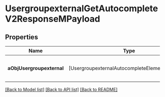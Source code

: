 # UsergroupexternalGetAutocompleteV2ResponseMPayload

## Properties
Name | Type | Description | Notes
------------ | ------------- | ------------- | -------------
**aObjUsergroupexternal** | [UsergroupexternalAutocompleteElementResponse] | An array of Usergroupexternal autocomplete element response. | 

[[Back to Model list]](../README.md#documentation-for-models) [[Back to API list]](../README.md#documentation-for-api-endpoints) [[Back to README]](../README.md)


